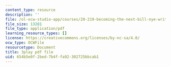 ```yaml
---
content_type: resource
description: ''
file: /ol-ocw-studio-app/courses/20-219-becoming-the-next-bill-nye-writing-and-hosting-the-educational-show-january-iap-2015/654b5e0f2bed7b4ffa92302725bbcab1_3coxJFCY3T4.pdf
file_size: 13281
file_type: application/pdf
learning_resource_types: []
license: https://creativecommons.org/licenses/by-nc-sa/4.0/
ocw_type: OCWFile
resourcetype: Document
title: 3play pdf file
uid: 654b5e0f-2bed-7b4f-fa92-302725bbcab1
---
```


